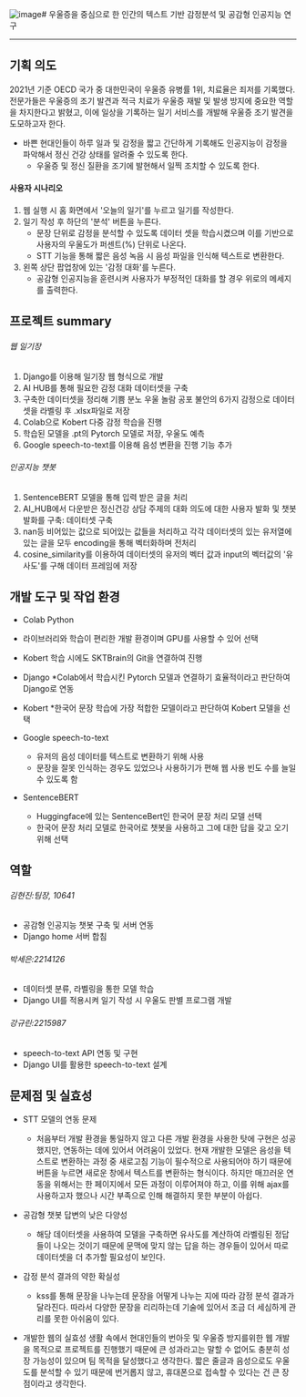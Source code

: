 ![image](https://github.com/It-HyunJin/OSS_Project/assets/165642959/f35166e3-14c7-49fb-b92c-1cdc2223a20c)# 우울증을 중심으로 한 인간의 텍스트 기반 감정분석 및 공감형 인공지능 연구


***

## 기획 의도
2021년 기준 OECD 국가 중 대한민국이 우울증 유병률 1위, 치료율은 죄저를 기록했다. 전문가들은 우울증의 조기 발견과 적극 치료가 우울증 재발 및 발생 방지에 중요한 역할을 차지한다고 밝혔고, 이에 일상을 기록하는 일기 서비스를 개발해 우울증 조기 발견을 도모하고자 한다.

* 바쁜 현대인들이 하루 일과 및 감정을 짧고 간단하게 기록해도 인공지능이 감정을 파악해서 정신 건강 상태를 알려줄 수 있도록 한다.
  * 우울증 및 정신 질환을 조기에 발현해서 일찍 조치할 수 있도록 한다.

#### 사용자 시나리오
1. 웹 실행 시 홈 화면에서 '오늘의 일기'를 누르고 일기를 작성한다.
2. 일기 작성 후 하단의 '분석' 버튼을 누른다.
   * 문장 단위로 감정을 분석할 수 있도록 데이터 셋을 학습시켰으며 이를 기반으로 사용자의 우울도가 퍼센트(%) 단위로 나온다.
   * STT 기능을 통해 짧은 음성 녹음 시 음성 파일을 인식해 텍스트로 변환한다.
3. 왼쪽 상단 팝업창에 있는 '감정 대화'를 누른다.
   * 공감형 인공지능을 훈련시켜 사용자가 부정적인 대화를 할 경우 위로의 메세지를 출력한다.
  
## 프로젝트 summary

###### 웹 일기장
1. Django를 이용해 일기장 웹 형식으로 개발
2. AI HUB를 통해 필요한 감정 대화 데이터셋을 구축
3. 구축한 데이터셋을 정리해 기쁨 분노 우울 놀람 공포 불안의 6가지 감정으로 데이터셋을 라벨링 후 .xlsx파일로 저장
4. Colab으로 Kobert 다중 감정 학습을 진행
5. 학습된 모델을 .pt의 Pytorch 모델로 저장, 우울도 예측
6. Google speech-to-text를 이용해 음성 변환을 진행 기능 추가

###### 인공지능 챗봇
1. SentenceBERT 모델을 통해 입력 받은 글을 처리
2. AI_HUB에서 다운받은 정신건강 상담 주제의 대화 의도에 대한 사용자 발화 및 챗봇 발화를 구축: 데이터셋 구축
3. nan등 비어있는 값으로 되어있는 값들을 처리하고 각각 데이터셋의 있는 유저열에 있는 글을 모두 encoding을 통해 벡터화하며 전처리
4. cosine_similarity를 이용하여 데이터셋의 유저의 벡터 값과 input의 벡터값의 '유사도'를 구해 데이터 프레임에 저장

## 개발 도구 및 작업 환경
* Colab Python
 * 라이브러리와 학습이 편리한 개발 환경이며 GPU를 사용할 수 있어 선택
 * Kobert 학습 시에도 SKTBrain의 Git을 연결하여 진행

* Django
 *Colab에서 학습시킨 Pytorch 모델과 연결하기 효율적이라고 판단하여 Django로 연동

* Kobert
 *한국어 문장 학습에 가장 적합한 모델이라고 판단하여 Kobert 모델을 선택

* Google speech-to-text
  * 유저의 음성 데이터를 텍스트로 변환하기 위해 사용
  * 문장을 잘못 인식하는 경우도 있었으나 사용하기가 편해 웹 사용 빈도 수를 늘일 수 있도록 함
 
* SentenceBERT
  * Huggingface에 있는 SentenceBert인 한국어 문장 처리 모델 선택
  * 한국어 문장 처리 모델로 한국어로 챗봇을 사용하고 그에 대한 답을 갖고 오기 위해 선택


## 역할

###### 김현진:팀장, 10641
* 공감형 인공지능 챗봇 구축 및 서버 연동
* Django home 서버 합침
###### 박세은:2214126
* 데이터셋 분류, 라벨링을 통한 모델 학습
* Django UI를 적용시켜 일기 작성 시 우울도 판별 프로그램 개발
###### 강규린:2215987
* speech-to-text API 연동 및 구현
* Django UI를 활용한 speech-to-text 설계

## 문제점 및 실효성
* STT 모델의 연동 문제
  * 처음부터 개발 환경을 통일하지 않고 다른 개발 환경을 사용한 탓에 구현은 성공했지만, 연동하는 데에 있어서 어려움이 있었다. 현재 개발한 모델은 음성을 텍스트로 변환하는 과정 중 새로고침 기능이 필수적으로 사용되어야 하기 때문에 버튼을 누르면 새로운 창에서 텍스트를 변환하는 형식이다. 하지만 매끄러운 연동을 위해서는 한 페이지에서 모든 과정이 이루어져야 하고, 이를 위해 ajax를 사용하고자 했으나 시간 부족으로 인해 해결하지 못한 부분이 아쉽다.

* 공감형 챗봇 답변의 낮은 다양성
  * 해당 데이터셋을 사용하여 모델을 구축하면 유사도를 계산하여 라벨링된 정답들이 나오는 것이기 때문에 문맥에 맞지 않는 답을 하는 경우들이 있어서 따로 데이터셋을 더 추가할 필요성이 보인다.

* 감정 분석 결과의 약한 확실성
  * kss를 통해 문장을 나누는데 문장을 어떻게 나누는 지에 따라 감정 분석 결과가 달라진다. 따라서 다양한 문장을 리리하는데 기술에 있어서 조금 더 세심하게 관리를 못한 아쉬움이 있다. 

* 개발한 웹의 실효성
생활 속에서 현대인들의 번아웃 및 우울증 방지를위한 웹 개발을 목적으로 프로젝트를 진행했기 때문에 큰 성과라고는 말할 수 없어도 충분히 성장 가능성이 있으며 팀 목적을 달성했다고 생각한다. 짧은 줄글과 음성으로도 우울도를 분석할 수 있기 때문에 번거롭지 않고, 휴대폰으로 접속할 수 있다는 건 큰 장점이라고 생각한다.
